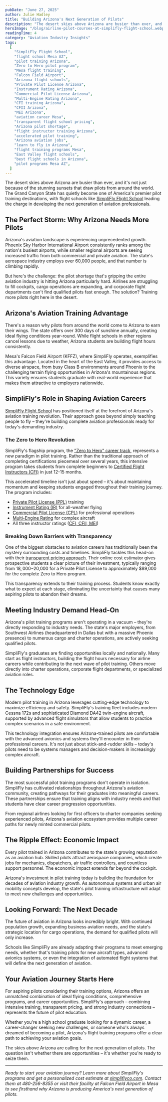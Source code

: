 ```yaml
---
pubDate: "June 27, 2025"
author: Julie Hadley
title: "Building Arizona's Next Generation of Pilots"
description: "The desert skies above Arizona are busier than ever, and it's not just because of the stunning sunsets that draw pilots from around the world. The Grand Canyon State has quietly become one of America's premier pilot training destinations, with flight schools like SimpliFly Flight School leading the charge in developing the next generation of aviation professionals."
heroImage: "/blog/airline-pilot-courses-at-simplifly-flight-school.webp"
readingTime: 4
category: "Aviation Industry Insights"
tags:
  [
    "SimpliFly Flight School",
    "flight school Mesa AZ",
    "pilot training Arizona",
    "Zero to Hero pilot program",
    "Mesa flight training",
    "Falcon Field Airport",
    "Arizona flight schools",
    "Private Pilot License Arizona",
    "Instrument Rating Arizona",
    "Commercial Pilot License Arizona",
    "Multi-Engine Rating Arizona",
    "CFI training Arizona",
    "CFII Arizona",
    "MEI Arizona",
    "aviation career Mesa",
    "transparent flight school pricing",
    "Arizona pilot shortage",
    "flight instructor training Arizona",
    "accelerated pilot training",
    "Arizona aviation jobs",
    "learn to fly in Arizona",
    "flight training programs Mesa",
    "East Valley flight schools",
    "best flight schools in Arizona",
    "pilot programs Mesa AZ",
  ]
---
```


The desert skies above Arizona are busier than ever, and it's not just because of the stunning sunsets that draw pilots from around the world. The Grand Canyon State has quietly become one of America's premier pilot training destinations, with flight schools like [SimpliFly Flight School](/) leading the charge in developing the next generation of aviation professionals.

## The Perfect Storm: Why Arizona Needs More Pilots

Arizona's aviation landscape is experiencing unprecedented growth. Phoenix Sky Harbor International Airport consistently ranks among the nation's busiest airports, while smaller regional airports are seeing increased traffic from both commercial and private aviation. The state's aerospace industry employs over 60,000 people, and that number is climbing rapidly.

But here's the challenge: the pilot shortage that's gripping the entire aviation industry is hitting Arizona particularly hard. Airlines are struggling to fill cockpits, cargo operations are expanding, and corporate flight departments can't find qualified pilots fast enough. The solution? Training more pilots right here in the desert.

## Arizona's Aviation Training Advantage

There's a reason why pilots from around the world come to Arizona to earn their wings. The state offers over 300 days of sunshine annually, creating ideal flying conditions year-round. While flight schools in other regions cancel lessons due to weather, Arizona students are building flight hours consistently.

Mesa's Falcon Field Airport (KFFZ), where SimpliFly operates, exemplifies this advantage. Located in the heart of the East Valley, it provides access to diverse airspace, from busy Class B environments around Phoenix to the challenging terrain flying opportunities in Arizona's mountainous regions. This variety ensures students graduate with real-world experience that makes them attractive to employers nationwide.

## SimpliFly's Role in Shaping Aviation Careers

[SimpliFly Flight School](https://simpliflyco.com) has positioned itself at the forefront of Arizona's aviation training revolution. Their approach goes beyond simply teaching people to fly – they're building complete aviation professionals ready for today's demanding industry.

### The Zero to Hero Revolution

SimpliFly's flagship program, the ["Zero to Hero" career track](/pilot-training-made-simple/), represents a new paradigm in pilot training. Rather than the traditional approach of completing certifications piecemeal over several years, this intensive program takes students from complete beginners to [Certified Flight Instructors (CFI)](/programs/certified-flight-instructor) in just 12-15 months.

This accelerated timeline isn't just about speed – it's about maintaining momentum and keeping students engaged throughout their training journey. The program includes:

- [Private Pilot License (PPL)](/programs/private-pilot) training
- [Instrument Rating (IR)](/programs/instrument-rating) for all-weather flying
- [Commercial Pilot License (CPL)](/commercial-pilot-training) for professional operations
- [Multi-Engine Rating](/programs/multi-engine-rating) for complex aircraft
- All three instructor ratings ([CFI, CFII, MEI](/programs/certified-flight-instructor#addons))

### Breaking Down Barriers with Transparency

One of the biggest obstacles to aviation careers has traditionally been the mystery surrounding costs and timelines. SimpliFly tackles this head-on with their [transparent pricing approach](/approximate-pilot-training-costs/). Their online cost estimator gives prospective students a clear picture of their investment, typically ranging from $18,000-$20,000 for a Private Pilot License to approximately $89,000 for the complete Zero to Hero program.

This transparency extends to their training process. Students know exactly what to expect at each stage, eliminating the uncertainty that causes many aspiring pilots to abandon their dreams.

## Meeting Industry Demand Head-On

Arizona's pilot training programs aren't operating in a vacuum – they're directly responding to industry needs. The state's major employers, from Southwest Airlines (headquartered in Dallas but with a massive Phoenix presence) to numerous cargo and charter operations, are actively seeking qualified pilots.

SimpliFly's graduates are finding opportunities locally and nationally. Many start as flight instructors, building the flight hours necessary for airline careers while contributing to the next wave of pilot training. Others move directly into charter operations, corporate flight departments, or specialized aviation roles.

## The Technology Edge

Modern pilot training in Arizona leverages cutting-edge technology to maximize efficiency and safety. SimpliFly's training fleet includes modern Cessna 172s and sophisticated Diamond DA42 twin-engine aircraft, supported by advanced flight simulators that allow students to practice complex scenarios in a safe environment.

This technology integration ensures Arizona-trained pilots are comfortable with the advanced avionics and systems they'll encounter in their professional careers. It's not just about stick-and-rudder skills – today's pilots need to be systems managers and decision-makers in increasingly complex aircraft.

## Building Partnerships for Success

The most successful pilot training programs don't operate in isolation. SimpliFly has cultivated relationships throughout Arizona's aviation community, creating pathways for their graduates into meaningful careers. These partnerships ensure that training aligns with industry needs and that students have clear career progression opportunities.

From regional airlines looking for first officers to charter companies seeking experienced pilots, Arizona's aviation ecosystem provides multiple career paths for newly minted commercial pilots.

## The Ripple Effect: Economic Impact

Every pilot trained in Arizona contributes to the state's growing reputation as an aviation hub. Skilled pilots attract aerospace companies, which create jobs for mechanics, dispatchers, air traffic controllers, and countless support personnel. The economic impact extends far beyond the cockpit.

Arizona's investment in pilot training today is building the foundation for decades of aviation industry growth. As autonomous systems and urban air mobility concepts develop, the state's pilot training infrastructure will adapt to meet new challenges and opportunities.

## Looking Forward: The Next Decade

The future of aviation in Arizona looks incredibly bright. With continued population growth, expanding business aviation needs, and the state's strategic location for cargo operations, the demand for qualified pilots will only increase.

Schools like SimpliFly are already adapting their programs to meet emerging needs, whether that's training pilots for new aircraft types, advanced avionics systems, or even the integration of automated flight systems that will define the next generation of aviation.

## Your Aviation Journey Starts Here

For aspiring pilots considering their training options, Arizona offers an unmatched combination of ideal flying conditions, comprehensive programs, and career opportunities. SimpliFly's approach – combining intensive training, transparent pricing, and strong industry connections – represents the future of pilot education.

Whether you're a high school graduate looking for a dynamic career, a career-changer seeking new challenges, or someone who's always dreamed of becoming a pilot, Arizona's flight training programs offer a clear path to achieving your aviation goals.

The skies above Arizona are calling for the next generation of pilots. The question isn't whether there are opportunities – it's whether you're ready to seize them.

---

_Ready to start your aviation journey? Learn more about SimpliFly's programs and get a personalized cost estimate at [simpliflyco.com](/). Contact them at 480-256-8355 or visit their facility at Falcon Field Airport in Mesa to see firsthand why Arizona is producing America's next generation of pilots._
